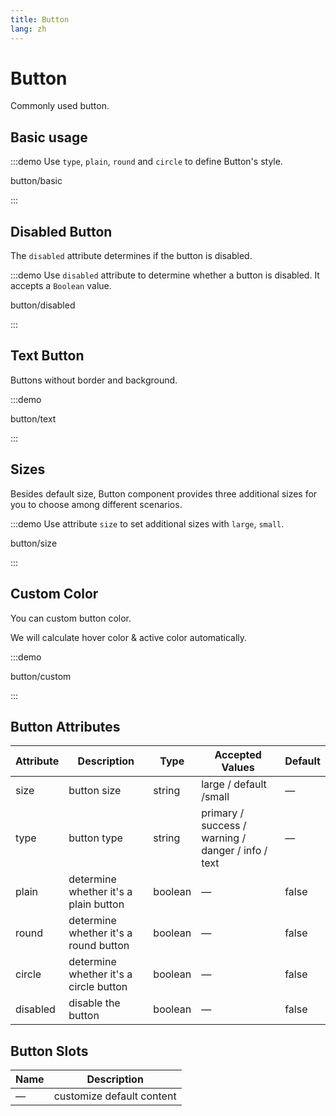 ```yaml
---
title: Button
lang: zh
---
```


# Button

Commonly used button.

## Basic usage

:::demo Use `type`, `plain`, `round` and `circle` to define Button's style.

button/basic

:::

## Disabled Button

The `disabled` attribute determines if the button is disabled.

:::demo Use `disabled` attribute to determine whether a button is disabled. It accepts a `Boolean` value.

button/disabled

:::

## Text Button

Buttons without border and background.

:::demo

button/text

:::

## Sizes

Besides default size, Button component provides three additional sizes for you to choose among different scenarios.

:::demo Use attribute `size` to set additional sizes with `large`, `small`.

button/size

:::

## Custom Color

You can custom button color.

We will calculate hover color & active color automatically.

:::demo

button/custom

:::

## Button Attributes

| Attribute | Description | Type | Accepted Values | Default |
| --- | --- | --- | --- | --- |
| size | button size | string | large / default /small | — |
| type | button type | string | primary / success / warning / danger / info / text | — |
| plain | determine whether it's a plain button | boolean | — | false |
| round | determine whether it's a round button | boolean | — | false |
| circle | determine whether it's a circle button | boolean | — | false |
| disabled | disable the button | boolean | — | false |

## Button Slots

| Name | Description               |
| ---- | ------------------------- |
| —    | customize default content |
